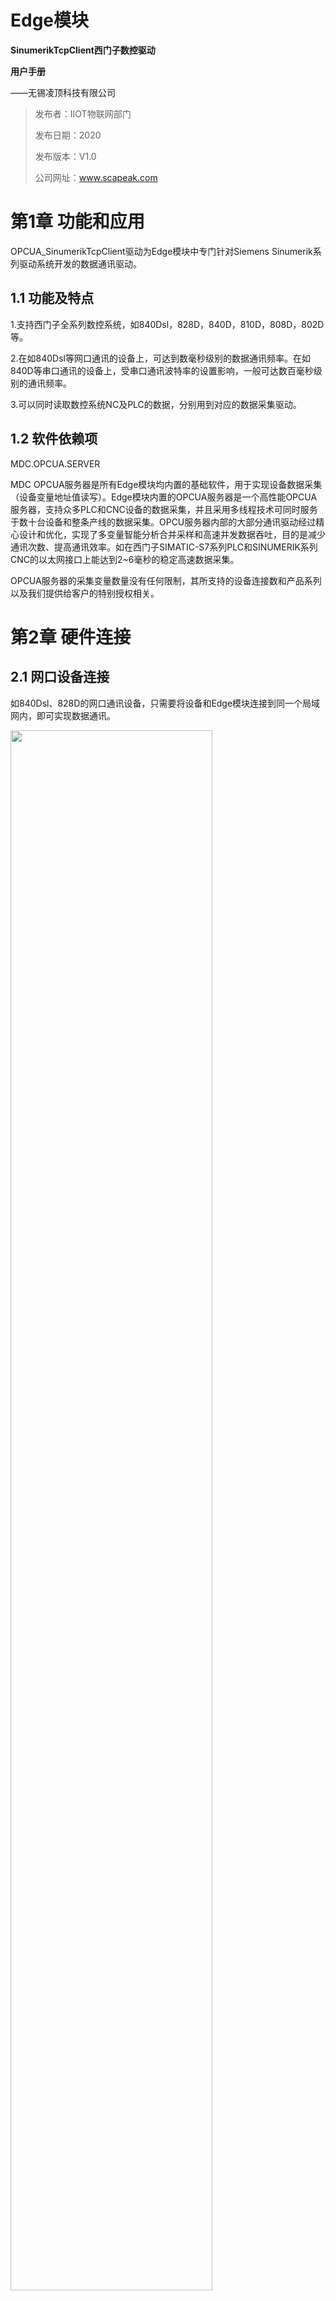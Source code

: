 **Edge模块**
==========
**SinumerikTcpClient西门子数控驱动**

**用户手册**

——无锡凌顶科技有限公司

> 发布者：IIOT物联网部门
>
> 发布日期：2020
>
> 发布版本：V1.0
>
> 公司网址：www.scapeak.com

第1章 功能和应用 
================

OPCUA\_SinumerikTcpClient驱动为Edge模块中专门针对Siemens
Sinumerik系列驱动系统开发的数据通讯驱动。

1.1 功能及特点 
--------------

1.支持西门子全系列数控系统，如840Dsl，828D，840D，810D，808D，802D等。

2.在如840Dsl等网口通讯的设备上，可达到数毫秒级别的数据通讯频率。在如840D等串口通讯的设备上，受串口通讯波特率的设置影响，一般可达数百毫秒级别的通讯频率。

3.可以同时读取数控系统NC及PLC的数据，分别用到对应的数据采集驱动。

1.2 软件依赖项 
--------------

MDC.OPCUA.SERVER

MDC
OPCUA服务器是所有Edge模块均内置的基础软件，用于实现设备数据采集（设备变量地址值读写）。Edge模块内置的OPCUA服务器是一个高性能OPCUA服务器，支持众多PLC和CNC设备的数据采集，并且采用多线程技术可同时服务于数十台设备和整条产线的数据采集。OPCU服务器内部的大部分通讯驱动经过精心设计和优化，实现了多变量智能分析合并采样和高速并发数据吞吐，目的是减少通讯次数、提高通讯效率。如在西门子SIMATIC-S7系列PLC和SINUMERIK系列CNC的以太网接口上能达到2\~6毫秒的稳定高速数据采集。

OPCUA服务器的采集变量数量没有任何限制，其所支持的设备连接数和产品系列以及我们提供给客户的特别授权相关。

第2章 硬件连接 
==============

2.1 网口设备连接 
----------------

如840Dsl、828D的网口通讯设备，只需要将设备和Edge模块连接到同一个局域网内，即可实现数据通讯。

<img src="https://scapeakstorage.blob.core.chinacloudapi.cn/helppic/numerical/image3.png" width="80%"/>


1.固定设备IP地址

修改设备IP地址，通常使用“公司网络”来连接工厂局域网。通常网口设备的网络设置在“菜单/调试/扩展键/网络”目录下。

注意，一般设备修改完IP地址，都需要重新启动设备才能够生效。

<img src="https://scapeakstorage.blob.core.chinacloudapi.cn/helppic/numerical/image4.png" width="80%"/> 

2.按照上述网络架构，将设备和Edge模块连接至同一局域网内。

3.确保Edge和设备网络通讯正常。使用EdgePlant软件，修改通讯参数和软件配置文件。详见本手册第三章。

2.2 串口设备连接 
----------------

如840D、810D的串口通讯设备，需要用到SCANET6-NCU工业以太网通讯处理模块，将设备的串口转换为网口，再将SCANET和Edge连接到同一个局域网内，即可实现通讯。

<img src="https://scapeakstorage.blob.core.chinacloudapi.cn/helppic/numerical/image5.png" width="80%"/>


1.安装SCANET模块到机床的MPI通讯接口。注意安装时候需要设备整体断电进行操作。

一般设备NCU模块上都会标有MPI接口标志，将SCANET
的S7总线接口接到MPI接口上。部分型号设备的MPI接口本身不供电或电压不稳定，建议给SCANET外接24V直流电，以保证通讯的稳定性。

若设备MPI接口已经被占用，可将原先的通讯线拔下，按上述方法先安装SCANET模块，再将原来的通讯先接到SCANET的扩展总线接口上。

<img src="https://scapeakstorage.blob.core.chinacloudapi.cn/helppic/numerical/image6.png" width="80%"/> 

2.按照上述网络架构，将SCANET和Edge模块连接至同一个局域网内。

3.确认模块安全安装，接线正确，设备重新上电。等待机床正常启动结束，查看SCANET上的BUS等（绿灯）是否常量，常量表示该接口可用。如果BUS灯闪烁，需要寻找其他MPI接口或PROFIBUS接口。

4.在浏览器中输入SCANET IP地址查看通讯状况。

确认S7总线状态为，当前波特率稳定，并能够检测到设备主从站地址。

<img src="https://scapeakstorage.blob.core.chinacloudapi.cn/helppic/numerical/image7.png" width="80%"/>


S7通讯协议模式一般为MPI主从站，S7总线波特率建议根据上述检测到的波特率设置为固定值。

<img src="https://scapeakstorage.blob.core.chinacloudapi.cn/helppic/numerical/image8.png" width="80%"/>


此处可以修改SCANET模块的IP地址、子网掩码、默认网关。

通讯目标PLC地址由槽号决定：该参数一般改成“是”。

<img src="https://scapeakstorage.blob.core.chinacloudapi.cn/helppic/numerical/image9.png" width="80%"/>


5.确保Edge和SCANET网络通讯正常，使用EdgePlant软件，修改通讯参数和软件配置文件。详见本手册第三章。

第3章 EdgePlant配置 
===================

3.1 查看配置 
------------

<img src="https://scapeakstorage.blob.core.chinacloudapi.cn/helppic/numerical/image10.png" width="80%"/>


将电脑网卡和Edge模块的任意网口连接，运行EdgePlant软件。根据所使用的网卡，搜索并连接到Edge模块。选择“应用软件”，选择“数据采集”，打开MDC\_OPCUA\_SERVER软件的配置。

<img src="https://scapeakstorage.blob.core.chinacloudapi.cn/helppic/numerical/image11.png" width="80%"/>


读取模块配置：读取Edge中现有配置文件

下载模块配置：将修改后的配置文件下载至Edge，每次修改配置后需要重新下载配置

打开模块配置：打开本地电脑上的xml 配置文件

保存模块配置：将当前xml 配置文件保存到本地电脑

3.2 软件运行 
------------

### 3.2.1 程序开机自启 

<img src="https://scapeakstorage.blob.core.chinacloudapi.cn/helppic/numerical/image12.png" width="80%"/>


在“系统设置/软件管理/数据采集”菜单下，找到“MDC\_OPCUA\_SERVER”软件，复制“文件路径”，打开“开机启动”菜单。

<img src="https://scapeakstorage.blob.core.chinacloudapi.cn/helppic/numerical/image13.png" width="80%"/>


新建配置，自定义“软件名称”，将上述复制的“文件路径”粘贴到“软件路径”，设置启动延时，通常为“1000毫秒”，最后下载配置。

此时每次重启Edge或者重新上电，系统启动后，MDC OPCUA
SERVER程序都会自动运行。

### 3.2.2 程序重启 

<img src="https://scapeakstorage.blob.core.chinacloudapi.cn/helppic/numerical/image14.png" width="80%"/>


选择“系统设置/系统信息/系统/进程列表”，在进程列表下找到“MDC\_OPCUA\_SERVER”进程，双击打开进程，可以选择“重启进程”或“终止进程”。

每次修改完软件配置并下载配置文件后，都需要按此步骤重新运行程序，新的配置文件才会生效。

3.3 新建设备连接 
----------------

1.在默认项目下，右键新建一个组别。

<img src="https://scapeakstorage.blob.core.chinacloudapi.cn/helppic/numerical/image15.png" width="80%"/> 

2.在设备组下，右键新建一个连接。

<img src="https://scapeakstorage.blob.core.chinacloudapi.cn/helppic/numerical/image16.png" width="80%"/>


3.选择“SINUMERIK.TCP客户端”驱动，此驱动专用于西门子数控系统通讯。

勾选左下角“添加驱动内部标签”，新建的连接会默认添加如下两个变量。

@DeviceOnline：设备通讯在线：检测设备是否正常连接通讯

@ItemUpdatedTime：标签更新时间：在同一连接下，所有变量刷新一次所需时间

连接名称：自定义一个设备名称

连接启用：选择是否建立和该设备的连接

IP地址：指定所需连接的设备的固定IP地址

通讯端口：西门子默认通讯端口102

访问终结点：通常网口设备使用“0D.03”，串口设备使用“03.03”

通讯超时：默认设置为 10000

通讯间隔：根据所需的采集频率来设置，一般无需修改。采集频率同样受设备本身的通讯性能限制

<img src="https://scapeakstorage.blob.core.chinacloudapi.cn/helppic/numerical/image17.png" width="80%"/> 

4.选择新建的设备，右键新建一个标签。

<img src="https://scapeakstorage.blob.core.chinacloudapi.cn/helppic/numerical/image18.png" width="80%"/>


5.标签属性如下

标签名称：自定义一个变量名，支持中文

标签启用：选择是否读取该变量

写值使能：选择是否打开变量写入功能，注意需要该变量本身支持写入

标签说明：自定义对变量的描述说明

数据类型：选择完变量地址，会自动更新数据类型

地址选择：选择一个西门子NC变量进行读取。详细变量说明参考《第4章
变量配置说明》

<img src="https://scapeakstorage.blob.core.chinacloudapi.cn/helppic/numerical/image19.png" width="80%"/>


3.4 查看数据 
------------

EdgePlant配置软件自带OPCUA Client功能，可以查看当前正在读取的数据。

在“应用软件/数据采集”页面下，选择右上角“客户端测试”，打开OPCUA客户端。

<img src="https://scapeakstorage.blob.core.chinacloudapi.cn/helppic/numerical/image20.png" width="80%"/>


选择默认搜索到的OPCUA
SERVER连接，在左侧列表中选择需要监控的变量节点，即可查看当前读取的变量值。打开“订阅”功能，可以持续刷新最新读取的数值。

<img src="https://scapeakstorage.blob.core.chinacloudapi.cn/helppic/numerical/image21.png" width="80%"/>


3.5 故障诊断 
------------

EdgePlant可以查看程序运行信息。若数据读取异常，可以通过调试信息来分析错误原因。

在“系统设置/软件管理”的软件列表中，找到使用的“OPCUA\_SinumerikTcpClient”驱动，在右侧“软件信息”菜单中，将“日志级别”修改为“调试”。打开“运行日志”查看软件运行信息。若无法判断错误原因，可将此运行日志复制出来，连同软件配置文件一同发送至凌顶，获取技术支持。

<img src="https://scapeakstorage.blob.core.chinacloudapi.cn/helppic/numerical/image22.png" width="80%"/> 

第4章 变量配置说明 
==================

4.1 变量说明 
------------

所有能够配置的西门子变量遵循西门子官方发布的变量手册。

### 4.1.1 变量参数 

在规定区域内，NC变量通常会以结构或数组结构的形式保存。因此访问NC变量时，必须在地址中进行以下参数的配置：

1.标签区域；2.模块；3.变量/列号；4.行号

<img src="https://scapeakstorage.blob.core.chinacloudapi.cn/helppic/numerical/image23.png" width="80%"/>


### 4.1.2 变量区域 

NC变量是以数据块形式存在的，主要有以下数据区域：

N：含有适用于整个数控系统的所有变量。如：系统数据、G功能组

B：含有适用于运行方式组的所有变量。如：运行状态数据

C：含有适用于各个通道的所有变量。如：全局状态数据

T：含有适用于机床上刀具的所有变量。如：刀具补偿、刀具监控数据

A：包含适用于每根进给轴或主轴的机床数据和设定数据。

V/H：包含了适用于每个驱动的机床数据或作为服务参数的机床数据。

### 4.1.3 变量类型

NC变量通常可以分为三种：

1.单行NC变量

只由一个单独的值构成，读取该类变量需要配置标签区域、模块、列号。

该类变量通常包括了系统基本信息，状态数据，基本变量等。

2.多行NC变量

这种NC变量一般定义为一维数组，读取该类变量需要配置标签区域、模块、列号、行号。

该类变量需要修改行号，例如轴相关数据，不同的行号代表了不同的伺服轴。

3.多行及多列NC变量

这种NC变量一般定义为二维数组，读取该类变量需要配置标签区域、模块、列号、行号。

该类变量需要同时修改行号及列号，通常用于刀具相关的数据。

### 4.1.4 变量注意事项 

1.在西门子变量定义中，存在多个变量最终表示相同含义的情况，如果一个变量无法正常读取数据，可以换一个相同含义的变量尝试读取。

2.由于西门子数控系统版本、型号各不相同，越早的型号支持的变量类型越少，所以存在部分型号系统无法读取部分变量的情况。具体每个型号支持的变量类型，需要查阅对应型号的西门子官方变量手册。

4.2 配置说明 
------------

部分常用变量可以参考凌顶的《Siemens数控常用变量配置手册》，剩余变量需要查找《Siemens变量和接口信号》手册。

### 4.2.1 常用变量配置 

1.在凌顶提供的《Siemens数控常用变量配置手册》中，找到需要采集的变量。

<img src="https://scapeakstorage.blob.core.chinacloudapi.cn/helppic/numerical/image24.png" width="80%"/> 

2.根据“区域、模块、列号、行号”这四个参数，在EdgePlant软件中新建变量。手册中已给出对应变量的列号，可直接在参数中输入列号。

<img src="https://scapeakstorage.blob.core.chinacloudapi.cn/helppic/numerical/image25.png" width="80%"/>


3.手册中的“读写”参数为“r”表示该变量只读不可写，参数为“rw”表示该变量可读可写。根据变量属性选择“写值使能”，选择“是”则可以在OPCUA客户端中做数据反写。

<img src="https://scapeakstorage.blob.core.chinacloudapi.cn/helppic/numerical/image26.png" width="80%"/>


4.变量全部添加完成，下载配置文件，重启MDC\_OPCUA\_SERVER程序。详细步骤参考本手册《3.2
软件运行》。

5.对于部分变量，读取的值不同，代表不同含义，可以参考手册的备注信息。例如本例中的程序状态变量，1-5不同的值，表示不同的程序运行状态。

### 4.2.2 其他变量配置 

若凌顶提供的变量手册中，没有所需要的变量，则需要到西门子官方手册《Siemens变量和接口信号》中查找。

<img src="https://scapeakstorage.blob.core.chinacloudapi.cn/helppic/numerical/image27.png" width="80%"/>


1.在手册中找到需要读取的变量。确定区域和模块。

2.找到需要采集的变量，记住变量名称。

3.查看变量的读写属性。

4.查看变量是否支持多行号。

<img src="https://scapeakstorage.blob.core.chinacloudapi.cn/helppic/numerical/image28.png" width="80%"/>


根据上面查找到的变量属性，在EdgePlant软件中配置变量。注意由于从西门子手册中查找的变量无法确定其“列号”，需要在配置软件中的“变量”列表中去根据变量名称手动选择。

4.3 常用变量说明 
----------------

### 4.3.1轴相关变量 

例1：MCS机床坐标

<img src="https://scapeakstorage.blob.core.chinacloudapi.cn/helppic/numerical/image29.png" width="80%"/>


按照手册中查找到的参数配置如下变量。由于该变量为多行NC变量类型，因此可以改变行号来读取不同轴的MCS机床坐标值。

行号为1，代表1号轴；行号为2，代表2号轴；以此类推。

<img src="https://scapeakstorage.blob.core.chinacloudapi.cn/helppic/numerical/image30.png" width="80%"/>


例2：轴负载率

<img src="https://scapeakstorage.blob.core.chinacloudapi.cn/helppic/numerical/image31.png" width="80%"/>


按照手册中查找到的参数配置如下变量。由于该变量为多行NC变量类型，因此可以改变行号来读取不同轴的负载率。

<img src="https://scapeakstorage.blob.core.chinacloudapi.cn/helppic/numerical/image32.png" width="80%"/>


### 4.3.2刀具相关变量 

由于西门子数控系统的刀具管理中，存在“内部编号”变量，因此西门子刀具数据多为“多行多列NC变量”类型，需要同时配置行号及列号，才能正确读取刀具相关数据。

以下通过“刀具剩余寿命”变量，举例说明通用的西门子刀具数据读取方法。

1.首先读取系统中的刀具数量。

<img src="https://scapeakstorage.blob.core.chinacloudapi.cn/helppic/numerical/image33.png" width="80%"/>


2.接着读取刀具标识符（刀具名称）、刀具编号（内部编号）。上面读取的刀具数量可以指定以下两个参数的最大行号。相同行号读取的刀具名称和内部编号，对应的是同一把刀具。根据刀具名称，确定需要读取的刀具的内部编号。

> 例如：刀具名称为107的刀具，其内部编号对应为77。

<img src="https://scapeakstorage.blob.core.chinacloudapi.cn/helppic/numerical/image34.png" width="80%"/> 

3.根据上述读到的内部编号，指定需要读取的刀具的列号。此处的行号4，固定代表刀具剩余加工件数变量。

> 例如：要读取107号刀具的剩余加工件数，则指定这边的列号为77，行号为4。

<img src="https://scapeakstorage.blob.core.chinacloudapi.cn/helppic/numerical/image35.png" width="80%"/>


4.一般根据手册中配置的变量，都是刀具1号刀沿的数据。如果需要读取刀具2号刀沿数据，需要先读取以下变量，得知当前系统为每把刀具定义了多少个刀具寿命类型的数据。

<img src="https://scapeakstorage.blob.core.chinacloudapi.cn/helppic/numerical/image36.png" width="80%"/>


5.假设以上变量读取值为9，那么当前系统中没把刀具定义了9个刀具寿命类型数据。若要读取2号刀沿的“剩余工件数”变量，需要指定变量的列号为77，行号为（2-1）\*9+4=13，即用公式“（刀沿号-1）\*9
+ 1号刀沿该变量行号”计算所需指定的行号值。

6.以上为读取刀具剩余寿命值的方法，其余刀具数据读取方式类似，但用到的变量以及指定的列号、行号都不相同，需要根据手册中的参数进行配置。

4.4 PLC变量 
-----------

若要读取数控系统中的PLC数据，则需要用到Edge模块的“西门子PLC以太网驱动”。

读取及配置方式，与连接普通西门子S7系列PLC的方式相同，可以参考凌顶提供的《西门子PLC驱动手册》

数控系统的PLC地址同样可以参考西门子官方手册《Siemens变量和接口信号》。
